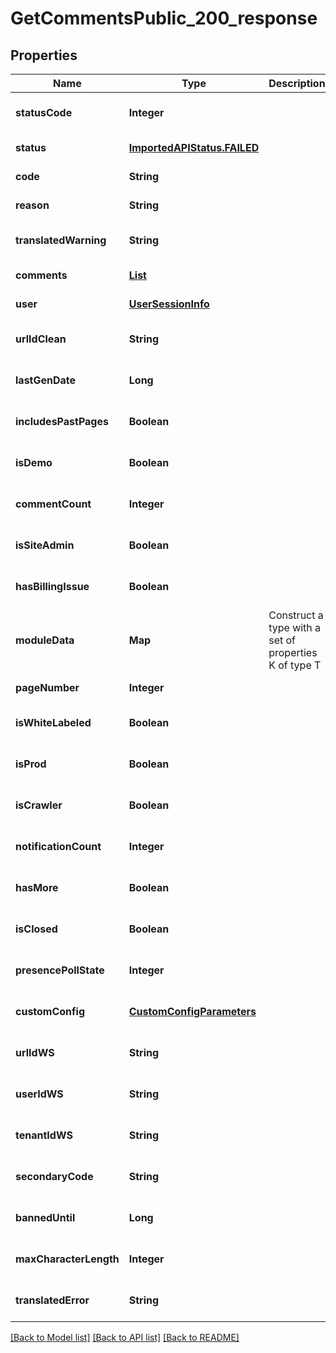# GetCommentsPublic_200_response
## Properties

| Name | Type | Description | Notes |
|------------ | ------------- | ------------- | -------------|
| **statusCode** | **Integer** |  | [optional] [default to null] |
| **status** | [**ImportedAPIStatus.FAILED**](ImportedAPIStatus.FAILED.md) |  | [default to null] |
| **code** | **String** |  | [default to null] |
| **reason** | **String** |  | [default to null] |
| **translatedWarning** | **String** |  | [optional] [default to null] |
| **comments** | [**List**](PublicComment.md) |  | [default to null] |
| **user** | [**UserSessionInfo**](UserSessionInfo.md) |  | [default to null] |
| **urlIdClean** | **String** |  | [optional] [default to null] |
| **lastGenDate** | **Long** |  | [optional] [default to null] |
| **includesPastPages** | **Boolean** |  | [optional] [default to null] |
| **isDemo** | **Boolean** |  | [optional] [default to null] |
| **commentCount** | **Integer** |  | [optional] [default to null] |
| **isSiteAdmin** | **Boolean** |  | [optional] [default to null] |
| **hasBillingIssue** | **Boolean** |  | [optional] [default to null] |
| **moduleData** | **Map** | Construct a type with a set of properties K of type T | [optional] [default to null] |
| **pageNumber** | **Integer** |  | [default to null] |
| **isWhiteLabeled** | **Boolean** |  | [optional] [default to null] |
| **isProd** | **Boolean** |  | [optional] [default to null] |
| **isCrawler** | **Boolean** |  | [optional] [default to null] |
| **notificationCount** | **Integer** |  | [optional] [default to null] |
| **hasMore** | **Boolean** |  | [optional] [default to null] |
| **isClosed** | **Boolean** |  | [optional] [default to null] |
| **presencePollState** | **Integer** |  | [optional] [default to null] |
| **customConfig** | [**CustomConfigParameters**](CustomConfigParameters.md) |  | [optional] [default to null] |
| **urlIdWS** | **String** |  | [optional] [default to null] |
| **userIdWS** | **String** |  | [optional] [default to null] |
| **tenantIdWS** | **String** |  | [optional] [default to null] |
| **secondaryCode** | **String** |  | [optional] [default to null] |
| **bannedUntil** | **Long** |  | [optional] [default to null] |
| **maxCharacterLength** | **Integer** |  | [optional] [default to null] |
| **translatedError** | **String** |  | [optional] [default to null] |

[[Back to Model list]](../README.md#documentation-for-models) [[Back to API list]](../README.md#documentation-for-api-endpoints) [[Back to README]](../README.md)

